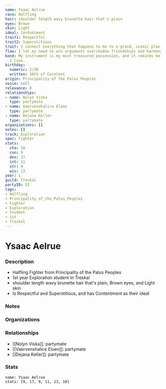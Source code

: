 ```yaml
---
name: Ysaac Aelrue
race: Halfling
hair: shoulder length wavy brunette hair that's plain
eyes: Brown
skin: Light
ideal: Contentment
trait1: Respectful
trait2: Superstitious
trait: I connect everything that happens to me to a grand, cosmic plan.
flaw: I let my need to win arguments overshadow friendships and harmony.
bond: My instrument is my most treasured possession, and it reminds me of someone
  I love.
birthday:
  numeric: 2/30
  written: 30th of Corelent
origin: Principality of the Palus Peoples
voice: null
relevance: 0
relationships:
- name: Nolyn Viska
  type: partymate
- name: Vaervenshalice Eloen
  type: partymate
- name: Dejana Keller
  type: partymate
organizations: []
notes: []
track: Exploration
spec: Fighter
stats:
  cha: 10
  con: 9
  dex: 17
  int: 11
  str: 9
  wis: 13
year: 1
guild: Treskal
partyID: 51
tags:
- Halfling
- Principality_of_the_Palus_Peoples
- Fighter
- Exploration
- Student
- 1st
- Treskal
---
```

# Ysaac Aelrue
### Description
- Halfling Fighter from Principality of the Palus Peoples
- 1st year Exploration student in Treskal
- shoulder length wavy brunette hair that's plain, Brown eyes, and Light skin
- Is Respectful and Superstitious, and has Contentment as their ideal

### Notes

### Organizations

### Relationships
- [[Nolyn Viska]]: partymate
- [[Vaervenshalice Eloen]]: partymate
- [[Dejana Keller]]: partymate

### Stats
```statblock
name: Ysaac Aelrue
stats: [9, 17, 9, 11, 13, 10]
```